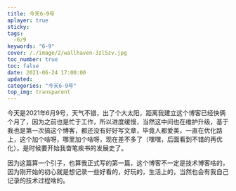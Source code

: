 ```yaml
---
title: 今天6-9号
aplayer: true
sticky:
tags:
  -6/9
keywords: "6-9"  
cover: /./image/2/wallhaven-3zl5zv.jpg
toc_number: true
toc: false
date: 2021-06-24 17:00:00
updated:
categories: "今天6-9号"
top_img: transparent
---
```



今天是2021年6月9号，天气不错，出了个大太阳，距离我建立这个博客已经快俩个月了，因为之前也是忙于工作，所以进度缓慢，当然这中间也在维护升级，基于我也是第一次搞这个博客，都还没有好好写文章，毕竟人都爱美，一直在优化路上，这个加个啥呀，哪里加个啥呀，现在差不多了（嘿嘿，后面看到不错的再优化），是时候要开始我奋笔疾书的发展史了。

因为这篇算一个引子，也算我正式写的第一篇，这个博客不一定是技术博客啥的，因为刚开始的初心就是想记录一些好看的，好玩的，生活上的，当然也会有我自己记录的技术过程啥的。



​			
